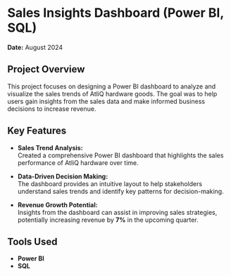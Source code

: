 # Sales Insights Dashboard (Power BI, SQL)

**Date:** August 2024  

## Project Overview
This project focuses on designing a Power BI dashboard to analyze and visualize the sales trends of AtliQ hardware goods. The goal was to help users gain insights from the sales data and make informed business decisions to increase revenue.

## Key Features
- **Sales Trend Analysis:**  
  Created a comprehensive Power BI dashboard that highlights the sales performance of AtliQ hardware over time.
  
- **Data-Driven Decision Making:**  
  The dashboard provides an intuitive layout to help stakeholders understand sales trends and identify key patterns for decision-making.

- **Revenue Growth Potential:**  
  Insights from the dashboard can assist in improving sales strategies, potentially increasing revenue by **7%** in the upcoming quarter.

## Tools Used
- **Power BI**  
- **SQL**

